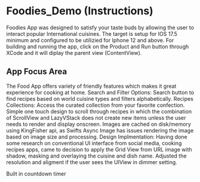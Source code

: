 # Foodies_Demo (Instructions)
 Foodies App was designed to satisfy your taste buds by allowing the user to interact popular International cuisines. 
 The target is setup for IOS 17.5 minimum and configured to be utilizied for Iphone 12 and above.
 For building and running the app, click on the Product and Run button through XCode and it will diplay the parent view
 (ContentView).

## App Focus Area
The Food App offers variety of friendly features which makes it great experience for cooking at home.
Search and Filter Options: Search button to find recipes based on world cuisine types and filters alphabetically.
Recipes Collections: Access the curated collection from your favorite confection. Simple one touch design
to scroll through recipes in which the combination of ScrollView and LazyVStack does not create new items unless
the user needs to render and display onscreen. 
Images are cached on disk/memory using KingFisher api, as Swifts Async Image has issues rendering the image based on
image size and processing. 
Design Implmentation: Having done some research on conventional UI interface from social media, cooking recipes apps,
came to decision to apply the Grid View from URL image with shadow, masking and overlaying the cuisine and dish name.
Adjusted the resolution and aligment if the user sees the UIView in dimmer setting. 


Built in countdown timer

